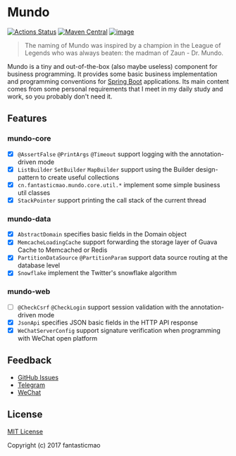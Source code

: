 # Mundo

[![Actions Status](https://github.com/fantasticmao/mundo/workflows/ci/badge.svg)](https://github.com/fantasticmao/mundo/actions)
[![Maven Central](https://img.shields.io/maven-central/v/cn.fantasticmao.mundo/mundo-all.svg?label=Maven%20Central)](https://search.maven.org/search?q=g:%22cn.fantasticmao.mundo%22)
[![image](https://img.shields.io/badge/license-MIT-green.svg)](https://github.com/fantasticmao/mundo/blob/master/LICENSE)

> The naming of Mundo was inspired by a champion in the League of Legends who was always beaten: the madman of Zaun - Dr. Mundo.

Mundo is a tiny and out-of-the-box (also maybe useless) component for business programming. It provides some basic
business implementation and programming conventions for [Spring Boot](https://spring.io/projects/spring-boot)
applications. Its main content comes from some personal requirements that I meet in my daily study and work, so you
probably don't need it.

## Features

### mundo-core

- [x] `@AssertFalse` `@PrintArgs` `@Timeout` support logging with the annotation-driven mode
- [x] `ListBuilder` `SetBuilder` `MapBuilder` support using the Builder design-pattern to create useful collections
- [x] `cn.fantasticmao.mundo.core.util.*` implement some simple business util classes
- [x] `StackPointer` support printing the call stack of the current thread

### mundo-data

- [x] `AbstractDomain` specifies basic fields in the Domain object
- [x] `MemcacheLoadingCache` support forwarding the storage layer of Guava Cache to Memcached or Redis
- [x] `PartitionDataSource` `@PartitionParam` support data source routing at the database level
- [x] `Snowflake` implement the Twitter's snowflake algorithm

### mundo-web

- [ ] `@CheckCsrf` `@CheckLogin` support session validation with the annotation-driven mode
- [x] `JsonApi` specifies JSON basic fields in the HTTP API response
- [x] `WeChatServerConfig` support signature verification when programming with WeChat open platform

## Feedback

- [GitHub Issues](https://github.com/fantasticmao/mundo/issues/)
- [Telegram](https://t.me/fantasticmao)
- [WeChat](https://fantasticmao.cn/wechat.png)

## License

[MIT License](https://github.com/fantasticmao/mundo/blob/master/LICENSE)

Copyright (c) 2017 fantasticmao